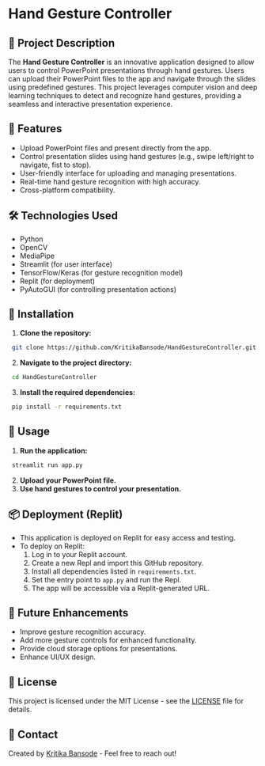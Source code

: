 # Hand Gesture Controller

## 📌 Project Description
The **Hand Gesture Controller** is an innovative application designed to allow users to control PowerPoint presentations through hand gestures. Users can upload their PowerPoint files to the app and navigate through the slides using predefined gestures. This project leverages computer vision and deep learning techniques to detect and recognize hand gestures, providing a seamless and interactive presentation experience.

## 🚀 Features
- Upload PowerPoint files and present directly from the app.
- Control presentation slides using hand gestures (e.g., swipe left/right to navigate, fist to stop).
- User-friendly interface for uploading and managing presentations.
- Real-time hand gesture recognition with high accuracy.
- Cross-platform compatibility.

## 🛠️ Technologies Used
- Python
- OpenCV
- MediaPipe
- Streamlit (for user interface)
- TensorFlow/Keras (for gesture recognition model)
- Replit (for deployment)
- PyAutoGUI (for controlling presentation actions)

## 📂 Installation
1. **Clone the repository:**  
```bash
 git clone https://github.com/KritikaBansode/HandGestureController.git
```
2. **Navigate to the project directory:**  
```bash
 cd HandGestureController
```
3. **Install the required dependencies:**  
```bash
 pip install -r requirements.txt
```

## 📌 Usage
1. **Run the application:**  
```bash
 streamlit run app.py
```
2. **Upload your PowerPoint file.**
3. **Use hand gestures to control your presentation.**

## 📦 Deployment (Replit)
- This application is deployed on Replit for easy access and testing.
- To deploy on Replit:
  1. Log in to your Replit account.
  2. Create a new Repl and import this GitHub repository.
  3. Install all dependencies listed in `requirements.txt`.
  4. Set the entry point to `app.py` and run the Repl.
  5. The app will be accessible via a Replit-generated URL.


## 🤖 Future Enhancements
- Improve gesture recognition accuracy.
- Add more gesture controls for enhanced functionality.
- Provide cloud storage options for presentations.
- Enhance UI/UX design.

## 📄 License
This project is licensed under the MIT License - see the [LICENSE](LICENSE) file for details.

## 📧 Contact
Created by [Kritika Bansode](https://github.com/KritikaBansode) - Feel free to reach out!

